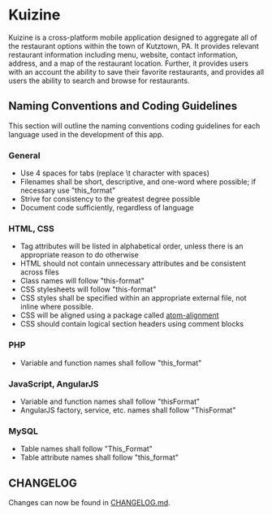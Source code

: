 # Kuizine
Kuizine is a cross-platform mobile application designed to aggregate all of the restaurant options within the town of Kutztown, PA. It provides relevant restaurant information including menu, website, contact information, address, and a map of the restaurant location. Further, it provides users with an account the ability to save their favorite restaurants, and provides all users the ability to search and browse for restaurants.

## Naming Conventions and Coding Guidelines
This section will outline the naming conventions coding guidelines for each language used in the development of this app.

### General
* Use 4 spaces for tabs (replace \t character with spaces)
* Filenames shall be short, descriptive, and one-word where possible; if necessary use "this_format"
* Strive for consistency to the greatest degree possible
* Document code sufficiently, regardless of language

### HTML, CSS
* Tag attributes will be listed in alphabetical order, unless there is an appropriate reason to do otherwise
* HTML should not contain unnecessary attributes and be consistent across files
* Class names will follow "this-format"
* CSS stylesheets will follow "this-format"
* CSS styles shall be specified within an appropriate external file, not inline where possible.
* CSS will be aligned using a package called [atom-alignment](https://atom.io/packages/atom-alignment)
* CSS should contain logical section headers using comment blocks

### PHP
* Variable and function names shall follow "this_format"

### JavaScript, AngularJS
* Variable and function names shall follow "thisFormat"
* AngularJS factory, service, etc. names shall follow "ThisFormat"

### MySQL
* Table names shall follow "This_Format"
* Table attribute names shall follow "this_format"


## CHANGELOG
Changes can now be found in [CHANGELOG.md].

[CHANGELOG.md]: ./CHANGELOG.md
